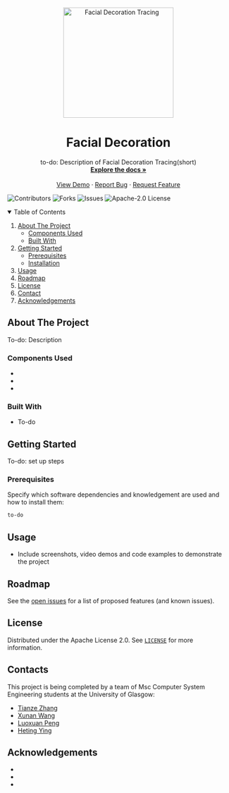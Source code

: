 <!-- PROJECT LOGO -->
<br />

<p align="center">

  <img src="docs/images/logo.svg" alt="Facial Decoration Tracing" width="250">

  <h1 align="center">Facial Decoration</h1>

  <p align="center">
    to-do: Description of Facial Decoration Tracing(short)
    <br />
    <a href="#"><strong>Explore the docs »</strong></a>
    <br />
    <br />
    <a href="#">View Demo</a>
    ·
    <a href="#">Report Bug</a>
    ·
    <a href="#">Request Feature</a>
  </p>


</p>

![Contributors]()
![Forks]()
![Issues]()
![Apache-2.0 License]()

<!-- TABLE OF CONTENTS -->
<details open="open">
  <summary>Table of Contents</summary>
  <ol>
    <li>
      <a href="#about-the-project">About The Project</a>
      <ul>
        <li><a href="#components-used">Components Used</a></li>
        <li><a href="#built-with">Built With</a></li>
      </ul>
    </li>
    <li>
      <a href="#getting-started">Getting Started</a>
      <ul>
        <li><a href="#prerequisites">Prerequisites</a></li>
        <li><a href="#installation">Installation</a></li>
      </ul>
    </li>
    <li><a href="#usage">Usage</a></li>
    <li><a href="#roadmap">Roadmap</a></li>
    <li><a href="#license">License</a></li>
    <li><a href="#contact">Contact</a></li>
    <li><a href="#acknowledgements">Acknowledgements</a></li>
  </ol>
</details>




<!-- ABOUT THE PROJECT -->
## About The Project

To-do: Description

### Components Used

*
*
*
### Built With

* To-do


<!-- GETTING STARTED -->
## Getting Started

To-do: set up steps

### Prerequisites

Specify which software dependencies and knowledgement are used and how to install them:

  ```sh
  to-do
  ```


<!-- USAGE EXAMPLES -->
## Usage

* Include screenshots, video demos and code examples to demonstrate the project


<!-- ROADMAP -->
## Roadmap

See the [open issues](https://github.com/RTEP-zero-to-one/FacialDecorationTracing/issues) for a list of proposed features (and known issues).


<!-- LICENSE -->
## License

Distributed under the Apache License 2.0. See [`LICENSE`](https://github.com/RTEP-zero-to-one/FacialDecorationTracing/blob/dev/LICENSE) for more information.

<!-- CONTACT -->

## Contacts

This project is being completed by a team of Msc Computer System Engineering students at the University of Glasgow:

* [Tianze Zhang]() 
* [Xunan Wang]()
* [Luoxuan Peng]()
* [Heting Ying](https://github.com/XeonHis)



<!-- ACKNOWLEDGEMENTS -->
## Acknowledgements
* 
* 
* 
